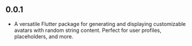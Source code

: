 ## 0.0.1
* A versatile Flutter package for generating and displaying customizable avatars with random string content. Perfect for user profiles, placeholders, and more.